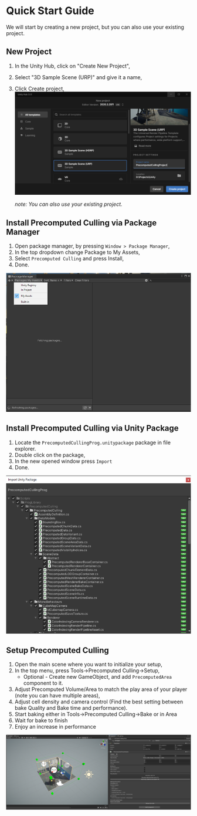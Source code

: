 # Quick Start Guide

We will start by creating a new project, but you can also use your existing project.

## New Project


 1. In the Unity Hub, click on "Create New Project",
 2. Select "3D Sample Scene (URP)" and give it a name,
 3. Click Create project,
![Unity Hub New Project](../images/unityhub_new_project.png)

    *note: You can also use your existing project.*

## Install Precomputed Culling via Package Manager

 1. Open package manager, by pressing `Window > Package Manager`,
 2. In the top dropdown change Package to My Assets,
 3. Select `Precomputed Culling` and press Install,
 4. Done.

![My Assets](../images/package_manager_my_assets.png)

## Install Precomputed Culling via Unity Package

 1. Locate the `PrecomputedCullingProg.unitypackage` package in file explorer.
 2. Double click on the package,
 3. In the new opened window press `Import`
 4. Done.

![Import Unity Package](../images/import_unity_package.png)

## Setup Precomputed Culling

1. Open the main scene where you want to initialize your setup,
2. In the top menu, press Tools->Precomputed Culling->Setup,
   - Optional - Create new GameObject, and add `PrecomputedArea` component to it.
3. Adjust Precomputed Volume/Area to match the play area of your player (note you can have multiple areas),
4. Adjust cell density and camera control (Find the best setting between bake Quality and Bake time and performance).
5. Start baking either in Tools->Precomputed Culling->Bake or in Area
6. Wait for bake to finish
7. Enjoy an increase in performance

![Setup Precomputed Area](../images/precomputed_area_setup.png)